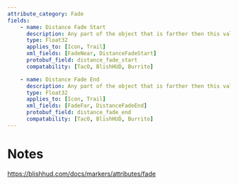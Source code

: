 ```yaml
---
attribute_category: Fade
fields:
    - name: Distance Fade Start
      description: Any part of the object that is farther then this value will begin to alpha fade gradually until it reaches 0 alpha at Distance Fade End.
      type: Float32
      applies_to: [Icon, Trail]
      xml_fields: [FadeNear, DistanceFadeStart]
      protobuf_field: distance_fade_start
      compatability: [TacO, BlishHUD, Burrito]

    - name: Distance Fade End
      description: Any part of the object that is farther then this value will be at 
      type: Float32
      applies_to: [Icon, Trail]
      xml_fields: [FadeFar, DistanceFadeEnd]
      protobuf_field: distance_fade_end
      compatability: [TacO, BlishHUD, Burrito]
---
```


Notes
=====
https://blishhud.com/docs/markers/attributes/fade
